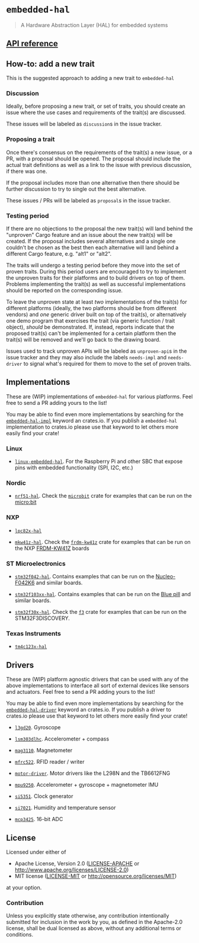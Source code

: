 # `embedded-hal`

>  A Hardware Abstraction Layer (HAL) for embedded systems

## [API reference]

[API reference]: https://docs.rs/embedded-hal

## How-to: add a new trait

This is the suggested approach to adding a new trait to `embedded-hal`

### Discussion

Ideally, before proposing a new trait, or set of traits, you should create an issue where the use
cases and requirements of the trait(s) are discussed.

These issues will be labeled as `discussion`s in the issue tracker.

### Proposing a trait

Once there's consensus on the requirements of the trait(s) a new issue, or a PR, with a proposal
should be opened. The proposal should include the actual trait definitions as well as a link to the
issue with previous discussion, if there was one.

If the proposal includes more than one alternative then there should be further discussion to try to
single out the best alternative.

These issues / PRs will be labeled as `proposal`s in the issue tracker.

### Testing period

If there are no objections to the proposal the new trait(s) will land behind the "unproven" Cargo
feature and an issue about the new trait(s) will be created. If the proposal includes several
alternatives and a single one couldn't be chosen as the best then each alternative will land behind
a different Cargo feature, e.g. "alt1" or "alt2".

The traits will undergo a testing period before they move into the set of proven traits. During
this period users are encouraged to try to implement the unproven traits for their platforms and to
build drivers on top of them. Problems implementing the trait(s) as well as successful
implementations should be reported on the corresponding issue.

To leave the unproven state at least *two* implementations of the trait(s) for different platforms
(ideally, the two platforms should be from different vendors) and *one* generic driver built on top
of the trait(s), or alternatively one demo program that exercises the trait (via generic function /
trait object), *should* be demonstrated. If, instead, reports indicate that the proposed trait(s)
can't be implemented for a certain platform then the trait(s) will be removed and we'll go back to
the drawing board.

Issues used to track unproven APIs will be labeled as `unproven-api`s in the issue tracker and they
may also include the labels `needs-impl` and `needs-driver` to signal what's required for them to
move to the set of proven traits.

## Implementations

These are (WIP) implementations of `embedded-hal` for various platforms. Feel free to send a PR
adding yours to the list!

You may be able to find even more implementations by searching for the [`embedded-hal-impl`] keyword
an crates.io. If you publish a `embedded-hal` implementation to crates.io please use that keyword to
let others more easily find your crate!

[`embedded-hal-impl`]: https://crates.io/keywords/embedded-hal-impl

### Linux

- [`linux-embedded-hal`]. For the Raspberry Pi and other SBC that expose pins with embedded
  functionality (SPI, I2C, etc.)

[`linux-embedded-hal`]: https://crates.io/crates/linux-embedded-hal

### Nordic

- [`nrf51-hal`]. Check the [`microbit`] crate for examples that can be run on the [micro:bit]

[`nrf51-hal`]: https://crates.io/crates/nrf51-hal
[`microbit`]: https://crates.io/crates/microbit
[micro:bit]: http://microbit.org/

### NXP

- [`lpc82x-hal`]

[`lpc82x-hal`]: https://github.com/braun-robotics/rust-lpc82x-hal

- [`mkw41z-hal`]. Check the [`frdm-kw41z`] crate for examples that can be run on the NXP [FRDM-KW41Z] boards

[`mkw41z-hal`]: https://crates.io/crates/mkw41z-hal
[`frdm-kw41z`]: https://crates.io/crates/frdm-kw41z
[FRDM-KW41Z]: https://www.nxp.com/products/processors-and-microcontrollers/arm-based-processors-and-mcus/kinetis-cortex-m-mcus/w-serieswireless-conn.m0-plus-m4/freedom-development-kit-for-kinetis-kw41z-31z-21z-mcus:FRDM-KW41Z

### ST Microelectronics

- [`stm32f042-hal`]. Contains examples that can be run on the [Nucleo-F042K6] and similar boards.

[`stm32f042-hal`]: https://crates.io/crates/stm32f042-hal
[Nucleo-F042K6]: http://www.st.com/en/evaluation-tools/nucleo-f042k6.html

- [`stm32f103xx-hal`]. Contains examples that can be run on the [Blue pill] and similar boards.

[`stm32f103xx-hal`]: https://github.com/japaric/stm32f103xx-hal
[Blue pill]: wiki.stm32duino.com/index.php?title=Blue_Pill

- [`stm32f30x-hal`]. Check the [`f3`] crate for examples that can be run on the STM32F3DISCOVERY.

[`stm32f30x-hal`]: https://crates.io/crates/stm32f30x-hal
[`f3`]: https://crates.io/crates/f3

### Texas Instruments

- [`tm4c123x-hal`]

[`tm4c123x-hal`]: https://github.com/thejpster/tm4c123x-hal

## Drivers

These are (WIP) platform agnostic drivers that can be used with any of the above implementations to
interface all sort of external devices like sensors and actuators. Feel free to send a PR adding
yours to the list!

You may be able to find even more implementations by searching for the [`embedded-hal-driver`]
keyword an crates.io. If you publish a driver to crates.io please use that keyword to let others
more easily find your crate!

- [`l3gd20`]. Gyroscope

[`l3gd20`]: https://crates.io/crates/l3gd20

- [`lsm303dlhc`]. Accelerometer + compass

[`lsm303dlhc`]: https://crates.io/crates/lsm303dlhc

- [`mag3110`]. Magnetometer

[`mag3110`]: https://crates.io/crates/mag3110

- [`mfrc522`]. RFID reader / writer

[`mfrc522`]: https://crates.io/crates/mfrc522

- [`motor-driver`]. Motor drivers like the L298N and the TB6612FNG

[`motor-driver`]: https://github.com/japaric/motor-driver

- [`mpu9250`]. Accelerometer + gyroscope + magnetometer IMU

[`mpu9250`]: https://github.com/japaric/mpu9250

- [`si5351`]. Clock generator

[`si5351`]: https://github.com/ilya-epifanov/si5351

- [`si7021`]. Humidity and temperature sensor

[`si7021`]: https://github.com/wose/si7021

- [`mcp3425`]. 16-bit ADC

[`mcp3425`]: https://github.com/dbrgn/mcp3425-rs/

[`embedded-hal-driver`]: https://crates.io/keywords/embedded-hal-driver

## License

Licensed under either of

- Apache License, Version 2.0 ([LICENSE-APACHE](LICENSE-APACHE) or
  http://www.apache.org/licenses/LICENSE-2.0)
- MIT license ([LICENSE-MIT](LICENSE-MIT) or http://opensource.org/licenses/MIT)

at your option.

### Contribution

Unless you explicitly state otherwise, any contribution intentionally submitted
for inclusion in the work by you, as defined in the Apache-2.0 license, shall be
dual licensed as above, without any additional terms or conditions.
